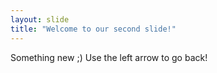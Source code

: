 ```yaml
---
layout: slide
title: "Welcome to our second slide!"
---
```

Something new ;)
Use the left arrow to go back!
